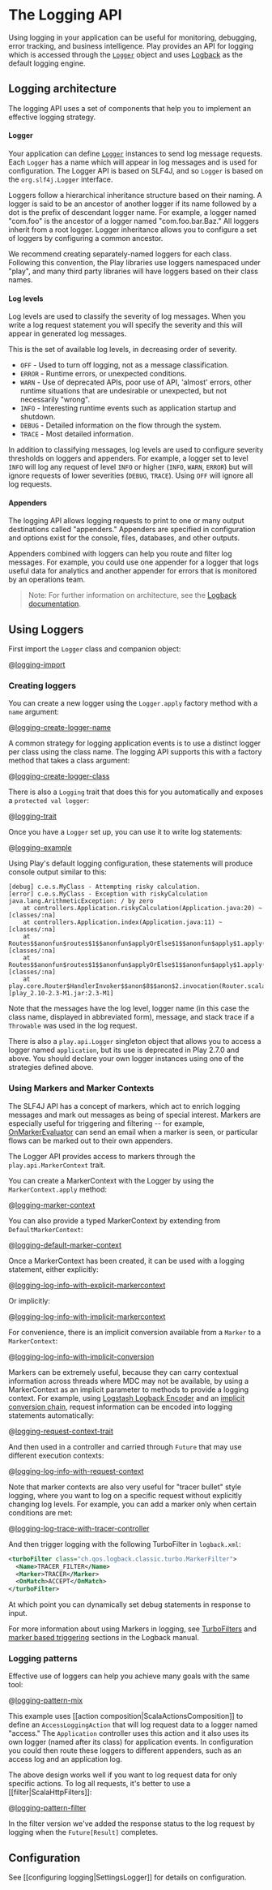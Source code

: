 <!--- Copyright (C) 2009-2018 Lightbend Inc. <https://www.lightbend.com> -->
# The Logging API

Using logging in your application can be useful for monitoring, debugging, error tracking, and business intelligence. Play provides an API for logging which is accessed through the [`Logger`](api/scala/play/api/Logger$.html) object and uses [Logback](https://logback.qos.ch/) as the default logging engine.

## Logging architecture

The logging API uses a set of components that help you to implement an effective logging strategy.

#### Logger
Your application can define [`Logger`](api/scala/play/api/Logger.html) instances to send log message requests. Each `Logger` has a name which will appear in log messages and is used for configuration.  The Logger API is based on SLF4J, and so `Logger` is based on the `org.slf4j.Logger` interface.

Loggers follow a hierarchical inheritance structure based on their naming. A logger is said to be an ancestor of another logger if its name followed by a dot is the prefix of descendant logger name. For example, a logger named "com.foo" is the ancestor of a logger named "com.foo.bar.Baz." All loggers inherit from a root logger. Logger inheritance allows you to configure a set of loggers by configuring a common ancestor.

We recommend creating separately-named loggers for each class. Following this convention, the Play libraries use loggers namespaced under "play", and many third party libraries will have loggers based on their class names.

#### Log levels
Log levels are used to classify the severity of log messages. When you write a log request statement you will specify the severity and this will appear in generated log messages.

This is the set of available log levels, in decreasing order of severity.

- `OFF` - Used to turn off logging, not as a message classification.
- `ERROR` - Runtime errors, or unexpected conditions.
- `WARN` - Use of deprecated APIs, poor use of API, 'almost' errors, other runtime situations that are undesirable or unexpected, but not necessarily "wrong".
- `INFO` - Interesting runtime events such as application startup and shutdown.
- `DEBUG` - Detailed information on the flow through the system.
- `TRACE` - Most detailed information.

In addition to classifying messages, log levels are used to configure severity thresholds on loggers and appenders. For example, a logger set to level `INFO` will log any request of level `INFO` or higher (`INFO`, `WARN`, `ERROR`) but will ignore requests of lower severities (`DEBUG`, `TRACE`). Using `OFF` will ignore all log requests.

#### Appenders
The logging API allows logging requests to print to one or many output destinations called "appenders." Appenders are specified in configuration and options exist for the console, files, databases, and other outputs.

Appenders combined with loggers can help you route and filter log messages. For example, you could use one appender for a logger that logs useful data for analytics and another appender for errors that is monitored by an operations team.

> Note: For further information on architecture, see the [Logback documentation](https://logback.qos.ch/manual/architecture.html).

## Using Loggers
First import the `Logger` class and companion object:

@[logging-import](code/ScalaLoggingSpec.scala)

### Creating loggers

You can create a new logger using the `Logger.apply` factory method with a `name` argument:

@[logging-create-logger-name](code/ScalaLoggingSpec.scala)

A common strategy for logging application events is to use a distinct logger per class using the class name. The logging API supports this with a factory method that takes a class argument:

@[logging-create-logger-class](code/ScalaLoggingSpec.scala)

There is also a `Logging` trait that does this for you automatically and exposes a `protected val logger`:

@[logging-trait](code/ScalaLoggingSpec.scala)

Once you have a `Logger` set up, you can use it to write log statements:

@[logging-example](code/ScalaLoggingSpec.scala)

Using Play's default logging configuration, these statements will produce console output similar to this:

```
[debug] c.e.s.MyClass - Attempting risky calculation.
[error] c.e.s.MyClass - Exception with riskyCalculation
java.lang.ArithmeticException: / by zero
    at controllers.Application.riskyCalculation(Application.java:20) ~[classes/:na]
    at controllers.Application.index(Application.java:11) ~[classes/:na]
    at Routes$$anonfun$routes$1$$anonfun$applyOrElse$1$$anonfun$apply$1.apply(routes_routing.scala:69) [classes/:na]
    at Routes$$anonfun$routes$1$$anonfun$applyOrElse$1$$anonfun$apply$1.apply(routes_routing.scala:69) [classes/:na]
    at play.core.Router$HandlerInvoker$$anon$8$$anon$2.invocation(Router.scala:203) [play_2.10-2.3-M1.jar:2.3-M1]
```

Note that the messages have the log level, logger name (in this case the class name, displayed in abbreviated form), message, and stack trace if a `Throwable` was used in the log request.

There is also a `play.api.Logger` singleton object that allows you to access a logger named `application`, but its use is deprecated in Play 2.7.0 and above. You should declare your own logger instances using one of the strategies defined above.

### Using Markers and Marker Contexts

The SLF4J API has a concept of markers, which act to enrich logging messages and mark out messages as being of special interest.  Markers are especially useful for triggering and filtering -- for example, [OnMarkerEvaluator](https://logback.qos.ch/manual/appenders.html#OnMarkerEvaluator) can send an email when a marker is seen, or particular flows can be marked out to their own appenders.

The Logger API provides access to markers through the `play.api.MarkerContext` trait.

You can create a MarkerContext with the Logger by using the `MarkerContext.apply` method:

@[logging-marker-context](code/ScalaLoggingSpec.scala)

You can also provide a typed MarkerContext by extending from `DefaultMarkerContext`:

@[logging-default-marker-context](code/ScalaLoggingSpec.scala)

Once a MarkerContext has been created, it can be used with a logging statement, either explicitly:

@[logging-log-info-with-explicit-markercontext](code/ScalaLoggingSpec.scala)

Or implicitly:

@[logging-log-info-with-implicit-markercontext](code/ScalaLoggingSpec.scala)

For convenience, there is an implicit conversion available from a `Marker` to a `MarkerContext`:

@[logging-log-info-with-implicit-conversion](code/ScalaLoggingSpec.scala)

Markers can be extremely useful, because they can carry contextual information across threads where MDC may not be available, by using a MarkerContext as an implicit parameter to methods to provide a logging context.  For example, using [Logstash Logback Encoder](https://github.com/logstash/logstash-logback-encoder#loggingevent_custom_event) and an [implicit conversion chain](https://docs.scala-lang.org/tutorials/FAQ/chaining-implicits.html), request information can be encoded into logging statements automatically:

@[logging-request-context-trait](code/ScalaLoggingSpec.scala)

And then used in a controller and carried through `Future` that may use different execution contexts:

@[logging-log-info-with-request-context](code/ScalaLoggingSpec.scala)

Note that marker contexts are also very useful for "tracer bullet" style logging, where you want to log on a specific request without explicitly changing log levels.  For example, you can add a marker only when certain conditions are met:

@[logging-log-trace-with-tracer-controller](code/ScalaLoggingSpec.scala)

And then trigger logging with the following TurboFilter in `logback.xml`: 

```xml
<turboFilter class="ch.qos.logback.classic.turbo.MarkerFilter">
  <Name>TRACER_FILTER</Name>
  <Marker>TRACER</Marker>
  <OnMatch>ACCEPT</OnMatch>
</turboFilter>
```

At which point you can dynamically set debug statements in response to input.

For more information about using Markers in logging, see [TurboFilters](https://logback.qos.ch/manual/filters.html#TurboFilter) and [marker based triggering](https://logback.qos.ch/manual/appenders.html#OnMarkerEvaluator) sections in the Logback manual.

### Logging patterns

Effective use of loggers can help you achieve many goals with the same tool:

@[logging-pattern-mix](code/ScalaLoggingSpec.scala)

This example uses [[action composition|ScalaActionsComposition]] to define an `AccessLoggingAction` that will log request data to a logger named "access." The `Application` controller uses this action and it also uses its own logger (named after its class) for application events. In configuration you could then route these loggers to different appenders, such as an access log and an application log.

The above design works well if you want to log request data for only specific actions. To log all requests, it's better to use a [[filter|ScalaHttpFilters]]:

@[logging-pattern-filter](code/ScalaLoggingSpec.scala)

In the filter version we've added the response status to the log request by logging when the `Future[Result]` completes.

## Configuration
See [[configuring logging|SettingsLogger]] for details on configuration. 
